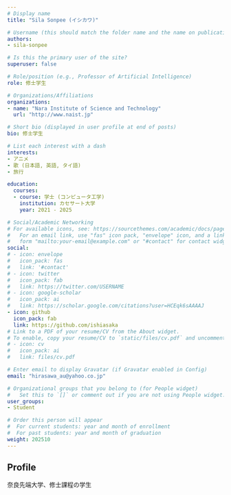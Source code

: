 ```yaml
---
# Display name
title: "Sila Sonpee (イシカワ)"

# Username (this should match the folder name and the name on publications)
authors:
- sila-sonpee

# Is this the primary user of the site?
superuser: false

# Role/position (e.g., Professor of Artificial Intelligence)
role: 修士学生

# Organizations/Affiliations
organizations:
- name: "Nara Institute of Science and Technology"
  url: "http://www.naist.jp"

# Short bio (displayed in user profile at end of posts)
bio: 修士学生

# List each interest with a dash
interests:
- アニメ
- 歌 (日本語, 英語, タイ語)
- 旅行

education:
  courses:
  - course: 学士 (コンピュータ工学)
    institution: カセサート大学
    year: 2021 - 2025

# Social/Academic Networking
# For available icons, see: https://sourcethemes.com/academic/docs/page-builder/#icons
#   For an email link, use "fas" icon pack, "envelope" icon, and a link in the
#   form "mailto:your-email@example.com" or "#contact" for contact widget.
social:
# - icon: envelope
#   icon_pack: fas
#   link: '#contact'
# - icon: twitter
#   icon_pack: fab
#   link: https://twitter.com/USERNAME
# - icon: google-scholar
#   icon_pack: ai
#   link: https://scholar.google.com/citations?user=HCEqk6sAAAAJ
- icon: github
  icon_pack: fab
  link: https://github.com/ishiasaka
# Link to a PDF of your resume/CV from the About widget.
# To enable, copy your resume/CV to `static/files/cv.pdf` and uncomment the lines below.
# - icon: cv
#   icon_pack: ai
#   link: files/cv.pdf

# Enter email to display Gravatar (if Gravatar enabled in Config)
email: "hirasawa_au@yahoo.co.jp"

# Organizational groups that you belong to (for People widget)
#   Set this to `[]` or comment out if you are not using People widget.
user_groups:
- Student

# Order this person will appear
#  For current students: year and month of enrollment
#  For past students: year and month of graduation
weight: 202510
---
```


## Profile
奈良先端大学、修士課程の学生
